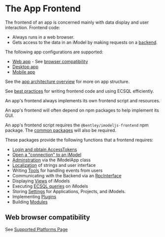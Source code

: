 # The App Frontend

The frontend of an app is concerned mainly with data display and user interaction. Frontend code:
* Always runs in a web browser.
* Gets access to the data in an iModel by making requests on a [backend](../backend/index.md).

The following app configurations are supported:
* [Web app](../App.md#web-apps) - See [browser compatibility](#web-browser-compatibility)
* [Desktop app](../App.md#desktop-apps)
* [Mobile app](../App.md#mobile-apps)

See the [app architecture overview](../SoftwareArchitecture.md) for more on app structure.

See [best practices](../backend/BestPractices.md) for writing frontend code and using ECSQL efficiently.

An app's frontend always implements its own frontend script and resources.

An app's frontend will often depend on npm packages to help implement its GUI.

An app's frontend script requires the `@bentley/imodeljs-frontend` npm package.
The [common packages](../common/index.md) will also be required.

These packages provide the following functions that a frontend requires:

* [Login and obtain AccessTokens](../common/AccessToken.md)
* [Open a "connection" to an iModel](./IModelConnection.md)
* [Adminstration](./IModelApp.md) via the IModelApp class
* [Localization](./Localization.md) of strings and user interface
* Writing [Tools](./Tools.md) for handling events from users
* Communicating with the Backend via an [RpcInterface](../RpcInterface.md)
* Displaying [Views](./Views.md) of iModels
* Executing [ECSQL queries](./ExecutingECSQL.md) on iModels
* Storing [Settings](./Settings.md) for Applications, Projects, and iModels.
* Implementing [Plugins](./Plugins.md)
* Building [Modules](./BuildingIModelJsModules.md)

## Web browser compatibility

See [Supported Platforms Page](../SupportedPlatforms.md#Supported-Browsers)
